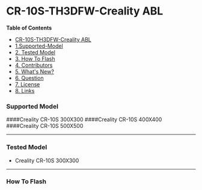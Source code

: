 
# CR-10S-TH3DFW-Creality ABL


**Table of Contents**

<!-- TOC depthFrom:2 -->

- [CR-10S-TH3DFW-Creality ABL](#cr-10s-th3dfw-creality-abl)
- [1.Supported-Model](#supported-model)
- [2. Tested Model](#tested-model)
- [3. How To Flash](#how-to-flash)
- [4. Contributors](#5-contributors)
- [5. What's New?](#6-whats-new)
- [6. Question](#7-question)
- [7. License](#8-license)
- [8. Links](#9-links)

<!-- /TOC -->

### Supported Model

####Creality CR-10S 300X300 
####Creality CR-10S 400X400 
####Creality CR-10S 500X500


------------


### Tested Model

- Creality CR-10S 300X300

------------


### How To Flash





